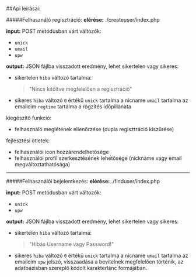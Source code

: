 ##Api leírásai:

#####Felhasználó regisztráció:
**elérése:**
./createuser/index.php

**input:**
POST metódusban várt változók:
- `unick`
- `umail`
- `upw`

**output:**
JSON fájlba visszadott eredmény, lehet sikertelen vagy sikeres:
- sikertelen
    `hiba` változó tartalma:
    > "Nincs kitöltve megfelelően a regisztráció"
- sikeres
    `hiba` változó `0` értékű
    `unick` tartalma a nicname
    `umail` tartalma az emailcím
    `regtime` tartalma a rögzítés időpillanata

kiegészítő funkció:
- felhasználó meglétének ellenőrzése (dupla regisztráció kiszűrése)

fejlesztési ötletek:
- felhasználói icon hozzárendelhetősége
- felhasználói profil szerkesztésének lehetősége (nickname vagy email megváltoztathatósága)

---

#####Felhasználói bejelentkezés:
**elérése:**
./finduser/index.php

**input:**
POST metódusban várt változók:
- `unick`
- `upw`

**output:**
JSON fájlba visszadott eredmény, lehet sikertelen vagy sikeres:
- sikertelen
    `hiba` változó tartalma:
    > "Hibás Username vagy Password!"
- sikeres
    `hiba` változó `0` értékű
    `unick` tartalma a nicname
    `umail` tartalma az emailcím
    `upw` jelszó, visszaadása a bevitelnek megfelelően történik, az adatbázisban szereplő kódolt karakterlánc formájában.

